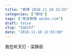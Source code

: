 ```yaml
---
title: "微博 2010.11.10 22:55"
categories: ["嘀咕"]
tags: ["来自微博 weibo.com"]
draft: false
slug: "IqOihf"
date: "2010-11-10 22:55:00"
---
```


<p>我在听天灯 - 梁静茹 ​​​​</p>
